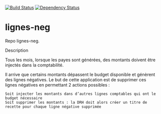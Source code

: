 [![Build Status](https://travis-ci.org/DSI-Ville-Noumea/lignes-neg.svg?branch=master)](https://travis-ci.org/DSI-Ville-Noumea/lignes-neg) [![Dependency Status](https://www.versioneye.com/user/projects/5770a698671894004fedd4f4/badge.svg?style=flat-square)](https://www.versioneye.com/user/projects/5770a698671894004fedd4f4)

# lignes-neg
Repo lignes-neg.


Description

Tous les mois, lorsque les payes sont générées, des montants doivent être injectés dans la comptabilité.

Il arrive que certains montants dépassent le budget disponible et génèrent des lignes négatives.
Le but de cette application est de supprimer ces lignes négatives en permettant 2 actions possibles :

    Soit injecter les montants dans d’autres lignes comptables qui ont le budget nécessaire
    Soit supprimer les montants : la DRH doit alors créer un titre de recette pour chaque ligne négative supprimée
